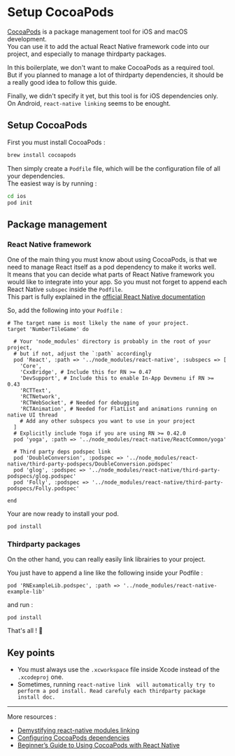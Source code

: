 # Setup CocoaPods

[CocoaPods](https://cocoapods.org/) is a package management tool for iOS and macOS development.  
You can use it to add the actual React Native framework code into our project, and especially to manage thirdparty packages.

In this boilerplate, we don't want to make CocoaPods as a required tool.  
But if you planned to manage a lot of thirdparty dependencies, it should be a really good idea to follow this guide. 

Finally, we didn't specify it yet, but this tool is for iOS dependencies only. On Android, `react-native linking` seems to be enought.


## Setup CocoaPods

First you must install CocoaPods :
```bash
brew install cocoapods
```

Then simply create a `Podfile` file, which will be the configuration file of all your dependencies.  
The easiest way is by running :
```bash
cd ios
pod init
```

## Package management

### React Native framework

One of the main thing you must know about using CocoaPods, is that we need to manage React itself as a pod dependency to make it works well.  
It means that you can decide what parts of React Native framework you would like to integrate into your app. So you must not forget to append each React Native `subspec` inside the `Podfile`.    
This part is fully explained in the [official React Native documentation](https://facebook.github.io/react-native/docs/integration-with-existing-apps#configuring-cocoapods-dependencies)

So, add the following into your `Podfile` :
```
# The target name is most likely the name of your project.
target 'NumberTileGame' do

  # Your 'node_modules' directory is probably in the root of your project,
  # but if not, adjust the `:path` accordingly
  pod 'React', :path => '../node_modules/react-native', :subspecs => [
    'Core',
    'CxxBridge', # Include this for RN >= 0.47
    'DevSupport', # Include this to enable In-App Devmenu if RN >= 0.43
    'RCTText',
    'RCTNetwork',
    'RCTWebSocket', # Needed for debugging
    'RCTAnimation', # Needed for FlatList and animations running on native UI thread
    # Add any other subspecs you want to use in your project
  ]
  # Explicitly include Yoga if you are using RN >= 0.42.0
  pod 'yoga', :path => '../node_modules/react-native/ReactCommon/yoga'

  # Third party deps podspec link
  pod 'DoubleConversion', :podspec => '../node_modules/react-native/third-party-podspecs/DoubleConversion.podspec'
  pod 'glog', :podspec => '../node_modules/react-native/third-party-podspecs/glog.podspec'
  pod 'Folly', :podspec => '../node_modules/react-native/third-party-podspecs/Folly.podspec'

end
```

Your are now ready to install your pod.
```
pod install
```

### Thirdparty packages

On the other hand, you can really easily link librairies to your project.  

You just have to append a line like the following inside your Podfile :
```
pod 'RNExampleLib.podspec', :path => '../node_modules/react-native-example-lib'
```
and run :
```
pod install
```

That's all ! :tada:

## Key points


- You must always use the `.xcworkspace` file inside Xcode instead of the `.xcodeproj` one.
- Sometimes, running `react-native link  will automatically try to perform a pod install. Read carefuly each thirdparty package install doc.`

---

More resources :
- [Demystifying react-native modules linking](https://engineering.brigad.co/demystifying-react-native-modules-linking-ae6c017a6b4a)
- [Configuring CocoaPods dependencies](https://facebook.github.io/react-native/docs/integration-with-existing-apps#configuring-cocoapods-dependencies)
- [Beginner’s Guide to Using CocoaPods with React Native](https://shift.infinite.red/beginner-s-guide-to-using-cocoapods-with-react-native-46cb4d372995)